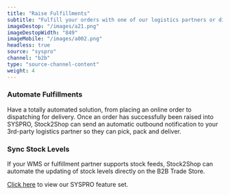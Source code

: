 ```yaml
---
title: "Raise Fulfillments"
subtitle: "Fulfill your orders with one of our logistics partners or directly in your WMS (Warehouse Management System)."
imageDestop: "/images/a21.png"
imageDestopWidth: "849"
imageMobile: "/images/a002.png"
headless: true
source: "syspro"
channel: "b2b"
type: "source-channel-content"
weight: 4
---
```


### Automate Fulfillments
Have a totally automated solution, from placing an online order to dispatching for delivery. Once an order has successfully been raised into SYSPRO, Stock2Shop can send an automatic outbound notification to your 3rd-party logistics partner so they can pick, pack and deliver.

### Sync Stock Levels
If your WMS or fulfillment partner supports stock feeds, Stock2Shop can automate the updating of stock levels directly on the B2B Trade Store.

[Click here](/help/features/syspro/ "Syspro Features") to view our SYSPRO feature set.